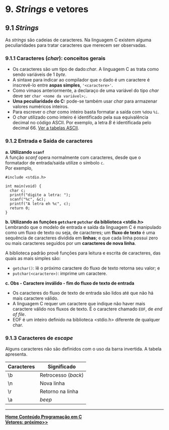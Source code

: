 # 9. *Strings* e vetores

## 9.1 *Strings*
As *strings* são cadeias de caracteres. Na linguagem C existem alguma peculiaridades para tratar caracteres que merecem ser observadas.

### 9.1.1 Caracteres (*char*): conceitos gerais
- Os caracteres são um tipo de dado:*char*. A linguagem C as trata como sendo variáveis de 1 *byte*.  
- A sintaxe para indicar ao compilador que o dado é um caractere é inscrevê-lo entre **aspas simples**, `'<caractere>'`.  
- Como vimaos anteriormente, a declaraço de uma variável do tipo *char* deve ser `char <nome da variável>;`.   
- **Uma peculiaridade do C:** pode-se também usar *char* para armazenar valores numéricos inteiros.  
- Para escrever o *char* como inteiro basta formatar a saída com `%d`ou `%i`.  
- O *char* utilizado como inteiro é identificado pela sua equivalência decimal no código ASCII.
  Por exemplo, a letra *B* é identificada pelo decimal 66. [Ver a tabelas ASCII](https://github.com/claytonjasilva/claytonjasilva.github.io/blob/main/sisdig_aulas/circuitosDecodificadores.md).


### 9.1.2 Entrada e Saída de caracteres  
**a. Utilizando `scanf`**  
  A função *scanf* opera normalmente com caracteres, desde que o formatador de entrada/saída utilize o símbolo `c`.  
  Por exemplo,  
```
#include <stdio.h>

int main(void) {
  char c;
  printf("digite a letra: ");
  scanf("%c", &c);
  printf("A letra eh %c", c);
  return 0;
}
```

**b. Utilizando as funções `getchar`e `putchar` da biblioteca <stdio.h>**  
  Lembrando que o modelo de entrada e saída da linguagem C é manipulado como um fluxo de texto ou seja, de caracteres; um **fluxo de texto** é uma sequência de caracteres dividida em **linhas**; e que cada linha possui zero ou mais caracteres seguidos por um **caracteres de nova linha**.  

  A biblioteca padrão provê funções para leitura e escrita de caracteres, das quais as mais simples são:  
  - `getchar()`: lê o próximo caractere do fluxo de texto retorna seu valor; e  
  - `putchar(<caractere>)`: imprime um caractere.

**c. Obs - Caractere inválido - fim do fluxo de texto de entrada** 
  - Os caracteres do fluxo de texto de entrada são lidos até que não há mais caractere válido.
  - A linguagem C requer um caractere que indique não haver mais caractere válido nos fluxos de texto. É o caractere chamado `EOF`, de *end of file*.
  - EOF é um inteiro definido na biblioteca <stdio.h> diferente de qualquer char.  

### 9.1.3 Caracteres de *escape*
Alguns caracteres não são definidos com o uso da barra invertida. A tabela apresenta.

| Caracteres | Significado |
| - | - |
| \b | Retrocesso (*back*) |
| \n | Nova linha |
| \r | Retorno na linha |
| \a | *beep* |

___
**[Home Conteúdo Programação em C](https://github.com/claytonjasilva/claytonjasilva.github.io/blob/main/progC_aulas.md)**   
**[Vetores: próximo>>](progC_stringsvetores1.md)**   


